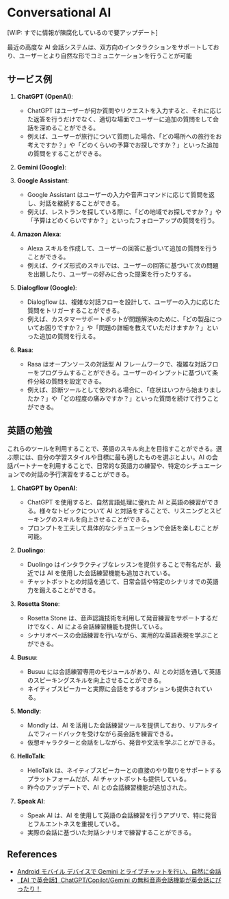 # Conversational AI

[WIP: すでに情報が陳腐化しているので要アップデート]

最近の高度な AI 会話システムは、双方向のインタラクションをサポートしており、ユーザーとより自然な形でコミュニケーションを行うことが可能

## サービス例

1. **ChatGPT (OpenAI)**:

   - ChatGPT はユーザーが何か質問やリクエストを入力すると、それに応じた返答を行うだけでなく、適切な場面でユーザーに追加の質問をして会話を深めることができる。
   - 例えば、ユーザーが旅行について質問した場合、「どの場所への旅行をお考えですか？」や「どのくらいの予算でお探しですか？」といった追加の質問をすることができる。

2. **Gemini (Google)**:

3. **Google Assistant**:

   - Google Assistant はユーザーの入力や音声コマンドに応じて質問を返し、対話を継続することができる。
   - 例えば、レストランを探している際に、「どの地域でお探しですか？」や「予算はどのくらいですか？」といったフォローアップの質問を行う。

4. **Amazon Alexa**:

   - Alexa スキルを作成して、ユーザーの回答に基づいて追加の質問を行うことができる。
   - 例えば、クイズ形式のスキルでは、ユーザーの回答に基づいて次の問題を出題したり、ユーザーの好みに合った提案を行ったりする。

5. **Dialogflow (Google)**:

   - Dialogflow は、複雑な対話フローを設計して、ユーザーの入力に応じた質問をトリガーすることができる。
   - 例えば、カスタマーサポートボットが問題解決のために、「どの製品についてお困りですか？」や「問題の詳細を教えていただけますか？」といった追加の質問を行える。

6. **Rasa**:
   - Rasa はオープンソースの対話型 AI フレームワークで、複雑な対話フローをプログラムすることができる。ユーザーのインプットに基づいて条件分岐の質問を設定できる。
   - 例えば、診断ツールとして使われる場合に、「症状はいつから始まりましたか？」や「どの程度の痛みですか？」といった質問を続けて行うことができる。

## 英語の勉強

これらのツールを利用することで、英語のスキル向上を目指すことができる。選ぶ際には、自分の学習スタイルや目標に最も適したものを選ぶとよい。AI の会話パートナーを利用することで、日常的な英語力の練習や、特定のシチュエーションでの対話の予行演習をすることができる。

1. **ChatGPT by OpenAI**:

   - ChatGPT を使用すると、自然言語処理に優れた AI と英語の練習ができる。様々なトピックについて AI と対話をすることで、リスニングとスピーキングのスキルを向上させることができる。
   - プロンプトを工夫して具体的なシチュエーションで会話を楽しむことが可能。

2. **Duolingo**:

   - Duolingo はインタラクティブなレッスンを提供することで有名だが、最近では AI を使用した会話練習機能も追加されている。
   - チャットボットとの対話を通じて、日常会話や特定のシナリオでの英語力を鍛えることができる。

3. **Rosetta Stone**:

   - Rosetta Stone は、音声認識技術を利用して発音練習をサポートするだけでなく、AI による会話練習機能も提供している。
   - シナリオベースの会話練習を行いながら、実用的な英語表現を学ぶことができる。

4. **Busuu**:

   - Busuu には会話練習専用のモジュールがあり、AI との対話を通して英語のスピーキングスキルを向上させることができる。
   - ネイティブスピーカーと実際に会話をするオプションも提供されている。

5. **Mondly**:

   - Mondly は、AI を活用した会話練習ツールを提供しており、リアルタイムでフィードバックを受けながら英会話を練習できる。
   - 仮想キャラクターと会話をしながら、発音や文法を学ぶことができる。

6. **HelloTalk**:

   - HelloTalk は、ネイティブスピーカーとの直接のやり取りをサポートするプラットフォームだが、AI チャットボットも提供している。
   - 昨今のアップデートで、AI との会話練習機能が追加された。

7. **Speak AI**:
   - Speak AI は、AI を使用して英語の会話練習を行うアプリで、特に発音とフルエントネスを重視している。
   - 実際の会話に基づいた対話シナリオで練習することができる。

## References

- [Android モバイル デバイスで Gemini とライブチャットを行い、自然に会話](https://support.google.com/gemini/answer/15274899?hl=ja)
- [【AI で英会話】ChatGPT/Copilot/Gemini の無料音声会話機能が英会話にぴったり！](https://news.yahoo.co.jp/expert/articles/d92adfc71edc02a1f43dab9c31514e01f32e2fc8)
